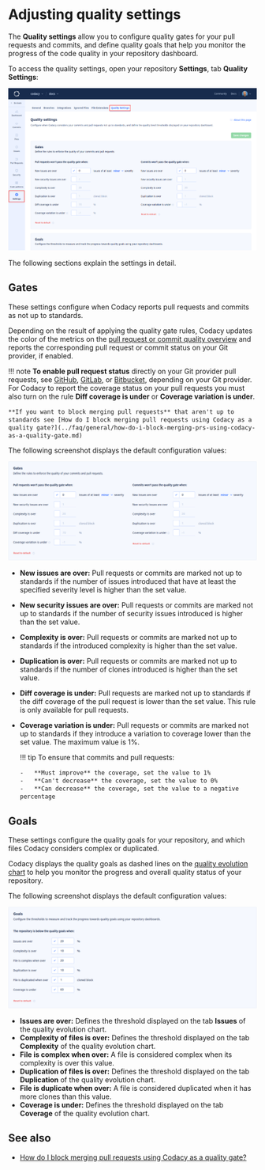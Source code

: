 # Adjusting quality settings

The **Quality settings** allow you to configure quality gates for your pull requests and commits, and define quality goals that help you monitor the progress of the code quality in your repository dashboard.

To access the quality settings, open your repository **Settings**, tab **Quality Settings**:

![Quality settings](images/quality-settings.png)

The following sections explain the settings in detail.

## Gates

These settings configure when Codacy reports pull requests and commits as not up to standards.

Depending on the result of applying the quality gate rules, Codacy updates the color of the metrics on the [pull request or commit quality overview](../repositories/pull-requests.md#pull-request-quality-overview) and reports the corresponding pull request or commit status on your Git provider, if enabled.

!!! note
    **To enable pull request status** directly on your Git provider pull requests, see [GitHub](../repositories-configure/integrations/github-integration.md#configuring-the-github-integration), [GitLab](../repositories-configure/integrations/gitlab-integration.md#configuring-the-gitlab-integration), or [Bitbucket](../repositories-configure/integrations/bitbucket-integration.md#configuring-the-bitbucket-integration), depending on your Git provider. For Codacy to report the coverage status on your pull requests you must also turn on the rule **Diff coverage is under** or **Coverage variation is under**.

    **If you want to block merging pull requests** that aren't up to standards see [How do I block merging pull requests using Codacy as a quality gate?](../faq/general/how-do-i-block-merging-prs-using-codacy-as-a-quality-gate.md)

The following screenshot displays the default configuration values:

![Quality gates](images/quality-settings-gates.png)

-   **New issues are over:** Pull requests or commits are marked not up to standards if the number of issues introduced that have at least the specified severity level is higher than the set value.
-   **New security issues are over:** Pull requests or commits are marked not up to standards if the number of security issues introduced is higher than the set value.
-   **Complexity is over:** Pull requests or commits are marked not up to standards if the introduced complexity is higher than the set value.
-   **Duplication is over:** Pull requests or commits are marked not up to standards if the number of clones introduced is higher than the set value.
-   **Diff coverage is under:** Pull requests are marked not up to standards if the diff coverage of the pull request is lower than the set value. This rule is only available for pull requests.
-   **Coverage variation is under:** Pull requests or commits are marked not up to standards if they introduce a variation to coverage lower than the set value. The maximum value is 1%.

    !!! tip
        To ensure that commits and pull requests:

        -   **Must improve** the coverage, set the value to 1%
        -   **Can't decrease** the coverage, set the value to 0%
        -   **Can decrease** the coverage, set the value to a negative percentage

## Goals

These settings configure the quality goals for your repository, and which files Codacy considers complex or duplicated.

Codacy displays the quality goals as dashed lines on the [quality evolution chart](../repositories/repository-dashboard.md#quality-evolution-chart) to help you monitor the progress and overall quality status of your repository.

The following screenshot displays the default configuration values:

![Quality settings for the repository](images/quality-settings-goals.png)

-   **Issues are over:** Defines the threshold displayed on the tab **Issues** of the quality evolution chart.
-   **Complexity of files is over:** Defines the threshold displayed on the tab **Complexity** of the quality evolution chart.
-   **File is complex when over:** A file is considered complex when its complexity is over this value.
-   **Duplication of files is over:** Defines the threshold displayed on the tab **Duplication** of the quality evolution chart.
-   **File is duplicate when over:** A file is considered duplicated when it has more clones than this value.
-   **Coverage is under:** Defines the threshold displayed on the tab **Coverage** of the quality evolution chart.

## See also

-   [How do I block merging pull requests using Codacy as a quality gate?](../faq/general/how-do-i-block-merging-prs-using-codacy-as-a-quality-gate.md)

